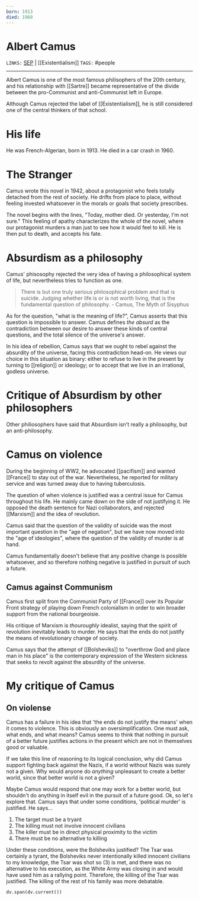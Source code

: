 ```yaml
---
born: 1913
died: 1960
---
```


# Albert Camus
`LINKS:` [SEP](https://plato.stanford.edu/entries/camus/) | [[Existentialism]]
`TAGS:` #people 

---
Albert Camus is one of the most famous philisophers of the 20th century, and his relationship with [[Sartre]] became representative of the divide between the pro-Communist and anti-Communist left in Europe. 

Although Camus rejected the label of [[Existentialism]], he is still considered one of the central thinkers of that school.

# His life
He was French-Algerian, born in 1913. He died in a car crash in 1960.

# The Stranger
Camus wrote this novel in 1942, about a protagonist who feels totally detached from the rest of society. He drifts from place to place, without feeling invested whatsoever in the morals or goals that society prescribes. 

The novel begins with the lines, "Today, mother died. Or yesterday, I'm not sure." This feeling of apathy characterizes the whole of the novel, where our protagonist murders a man just to see how it would feel to kill. He is then put to death, and accepts his fate. 

# Absurdism as a philosophy
Camus' phisosophy rejected the very idea of having a philosophical system of life, but nevertheless tries to function as one. 

> There is but one truly serious philosophical problem and that is suicide. Judging whether life is or is not worth living, that is the fundamental question of philosophy.
\- Camus, The Myth of Sisyphus

As for the question, "what is the meaning of life?", Camus asserts that this question is impossible to answer. Camus defines *the absurd* as the contradiction between our desire to answer these kinds of central questions, and the total silence of the universe's answer. 

In his idea of rebellion, Camus says that we ought to rebel against the absurdity of the universe, facing this contradiction head-on. He views our choice in this situation as binary: either to refuse to live in the present by turning to [[religion]] or ideology; or to accept that we live in an irrational, godless universe. 

# Critique of Absurdism by other philosophers
Other philiosophers have said that Absurdism isn't really a philosophy, but an anti-philosophy. 

# Camus on violence
During the beginning of WW2, he advocated [[pacifism]] and wanted [[France]] to stay out of the war. Nevertheless, he reported for military service and was turned away due to having tuberculosis. 

The question of when violence is justified was a central issue for Camus throughout his life. He mainly came down on the side of not justifying it. He opposed the death sentence for Nazi collaborators, and rejected [[Marxism]] and the idea of revolution. 

Camus said that the question of the validity of suicide was the most important question in the "age of negation", but we have now moved into the "age of ideologies", where the question of the validity of murder is at hand. 

Camus fundamentally doesn't believe that any positive change is possible whatsoever, and so therefore nothing negative is justified in pursuit of such a future. 

## Camus against Communism
Camus first split from the Communist Party of [[France]] over its Popular Front strategy of playing down French colonialism in order to win broader support from the national bourgeoisie. 

His critique of Marxism is *thouroughly* idealist, saying that the spirit of revolution inevitably leads to murder. He says that the ends do not justify the means of revolutionary change of society. 

Camus says that the attempt of [[Bolsheviks]] to "overthrow God and place man in his place" is the contemporary expression of the Western sickness that seeks to revolt against the absurdity of the universe. 

# My critique of Camus
## On violense
Camus has a failure in his idea that 'the ends do not justify the means' when it comes to violence. This is obviously an oversimplification. One must ask, what ends, and what means? Camus seems to think that nothing in pursuit of a better future justifies actions in the present which are not in themselves good or valuable. 

If we take this line of reasoning to its logical conclusion, why did Camus support fighting back against the Nazis, if a world without Nazis was surely not a given. Why would anyone do *anything* unpleasant to create a better world, since that better world is not a given?

Maybe Camus would respond that one may work for a better world, but shouldn't do anything in itself evil in the pursuit of a future good. Ok, so let's explore that. Camus says that under some conditions, 'political murder' is justified. He says...
1. The target must be a tryant
2. The killing must not involve innocent civilians
3. The killer must be in direct physical proximity to the victim
4. There must be no alternative to killing

Under these conditions, were the Bolsheviks justified? The Tsar was certainly a tyrant, the Bolsheviks never intentionally killed innocent civilians to my knowledge, the Tsar was shot so (3) is met, and there was no alternative to his execution, as the White Army was closing in and would have used him as a rallying point. Therefore, the killing of the Tsar was justified. The killing of the rest of his family was more debatable. 


```dataviewjs
dv.span(dv.current())
```